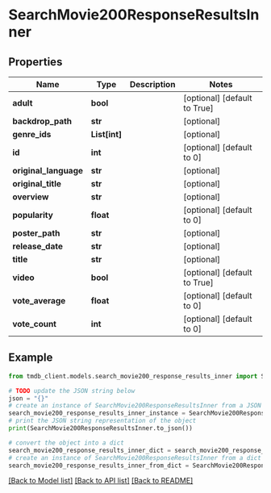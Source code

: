 # SearchMovie200ResponseResultsInner


## Properties

Name | Type | Description | Notes
------------ | ------------- | ------------- | -------------
**adult** | **bool** |  | [optional] [default to True]
**backdrop_path** | **str** |  | [optional] 
**genre_ids** | **List[int]** |  | [optional] 
**id** | **int** |  | [optional] [default to 0]
**original_language** | **str** |  | [optional] 
**original_title** | **str** |  | [optional] 
**overview** | **str** |  | [optional] 
**popularity** | **float** |  | [optional] [default to 0]
**poster_path** | **str** |  | [optional] 
**release_date** | **str** |  | [optional] 
**title** | **str** |  | [optional] 
**video** | **bool** |  | [optional] [default to True]
**vote_average** | **float** |  | [optional] [default to 0]
**vote_count** | **int** |  | [optional] [default to 0]

## Example

```python
from tmdb_client.models.search_movie200_response_results_inner import SearchMovie200ResponseResultsInner

# TODO update the JSON string below
json = "{}"
# create an instance of SearchMovie200ResponseResultsInner from a JSON string
search_movie200_response_results_inner_instance = SearchMovie200ResponseResultsInner.from_json(json)
# print the JSON string representation of the object
print(SearchMovie200ResponseResultsInner.to_json())

# convert the object into a dict
search_movie200_response_results_inner_dict = search_movie200_response_results_inner_instance.to_dict()
# create an instance of SearchMovie200ResponseResultsInner from a dict
search_movie200_response_results_inner_from_dict = SearchMovie200ResponseResultsInner.from_dict(search_movie200_response_results_inner_dict)
```
[[Back to Model list]](../README.md#documentation-for-models) [[Back to API list]](../README.md#documentation-for-api-endpoints) [[Back to README]](../README.md)


